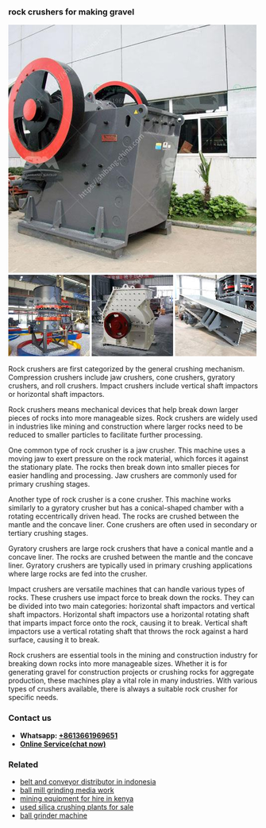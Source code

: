 <h3>rock crushers for making gravel</h3><img src='1708322911.jpg' alt=''><p>Rock crushers are first categorized by the general crushing mechanism. Compression crushers include jaw crushers, cone crushers, gyratory crushers, and roll crushers. Impact crushers include vertical shaft impactors or horizontal shaft impactors.</p><p>Rock crushers means mechanical devices that help break down larger pieces of rocks into more manageable sizes. Rock crushers are widely used in industries like mining and construction where larger rocks need to be reduced to smaller particles to facilitate further processing.</p><p>One common type of rock crusher is a jaw crusher. This machine uses a moving jaw to exert pressure on the rock material, which forces it against the stationary plate. The rocks then break down into smaller pieces for easier handling and processing. Jaw crushers are commonly used for primary crushing stages.</p><p>Another type of rock crusher is a cone crusher. This machine works similarly to a gyratory crusher but has a conical-shaped chamber with a rotating eccentrically driven head. The rocks are crushed between the mantle and the concave liner. Cone crushers are often used in secondary or tertiary crushing stages.</p><p>Gyratory crushers are large rock crushers that have a conical mantle and a concave liner. The rocks are crushed between the mantle and the concave liner. Gyratory crushers are typically used in primary crushing applications where large rocks are fed into the crusher.</p><p>Impact crushers are versatile machines that can handle various types of rocks. These crushers use impact force to break down the rocks. They can be divided into two main categories: horizontal shaft impactors and vertical shaft impactors. Horizontal shaft impactors use a horizontal rotating shaft that imparts impact force onto the rock, causing it to break. Vertical shaft impactors use a vertical rotating shaft that throws the rock against a hard surface, causing it to break.</p><p>Rock crushers are essential tools in the mining and construction industry for breaking down rocks into more manageable sizes. Whether it is for generating gravel for construction projects or crushing rocks for aggregate production, these machines play a vital role in many industries. With various types of crushers available, there is always a suitable rock crusher for specific needs.</p><h3>Contact us</h3><ul><li><strong>Whatsapp:&nbsp;<a href="https://wa.me/8613661969651">+8613661969651</a></strong></li><li><a href="https://swt.shibang-china.com/?git&amp;zhl&amp;rock crushers for making gravel"><strong>Online Service(chat now)</strong></a></li></ul><h3>Related</h3><ul><li><a href='belt and conveyor distributor in indonesia.md'>belt and conveyor distributor in indonesia</a></li><li><a href='ball mill grinding media work.md'>ball mill grinding media work</a></li><li><a href='mining equipment for hire in kenya.md'>mining equipment for hire in kenya</a></li><li><a href='used silica crushing plants for sale.md'>used silica crushing plants for sale</a></li><li><a href='ball grinder machine.md'>ball grinder machine</a></li></ul>